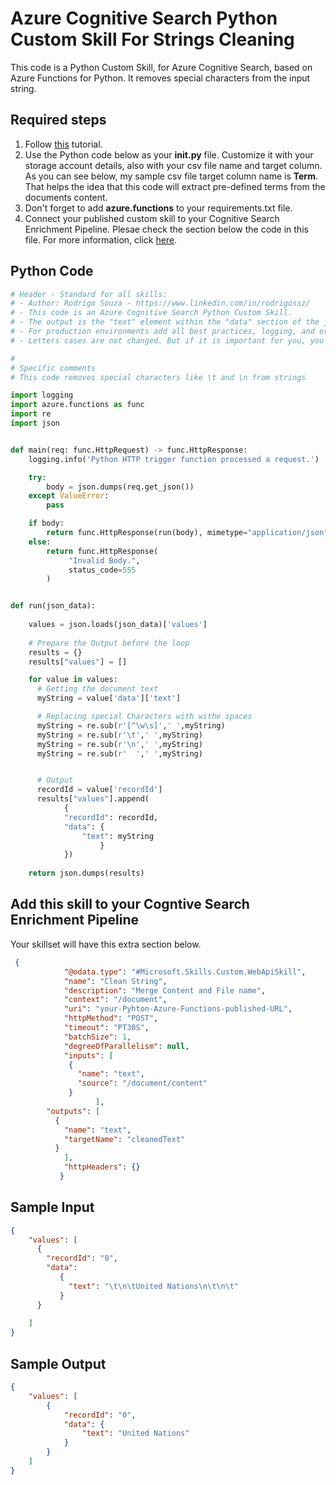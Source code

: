 # Azure Cognitive Search Python Custom Skill For Strings Cleaning

This code is a Python Custom Skill, for Azure Cognitive Search, based on Azure Functions for Python. It removes special characters from the input string.

## Required steps

1. Follow [this](https://docs.microsoft.com/en-us/azure/azure-functions/functions-create-first-function-python) tutorial.
1. Use the Python code below as your **__init__.py** file. Customize it with your storage account details, also with your csv file name and target column. As you can see below, my sample csv file target column name is **Term**. That helps the idea that this code will extract pre-defined terms from the documents content.
1. Don't forget to add **azure.functions** to your requirements.txt file.
1. Connect your published custom skill to your Cognitive Search Enrichment Pipeline. Plesae check the section below the code in this file. For more information, click [here](https://docs.microsoft.com/en-us/azure/search/cognitive-search-create-custom-skill-example#connect-to-your-pipeline).

## Python Code

```python
# Header - Standard for all skills:
# - Author: Rodrigo Souza - https://www.linkedin.com/in/rodrigossz/
# - This code is an Azure Cognitive Search Python Custom Skill.
# - The output is the "text" element within the "data" section of the json file.
# - For production environments add all best practices, logging, and error management that you need.
# - Letters cases are not changed. But if it is important for you, you can change the code as necessary.

#
# Specific comments
# This code removes special characters like \t and \n from strings

import logging
import azure.functions as func
import re
import json


def main(req: func.HttpRequest) -> func.HttpResponse:
    logging.info('Python HTTP trigger function processed a request.')

    try:
        body = json.dumps(req.get_json())
    except ValueError:
        pass

    if body:
        return func.HttpResponse(run(body), mimetype="application/json")
    else:
        return func.HttpResponse(
             "Invalid Body.",
             status_code=555
        )


def run(json_data):
    
    values = json.loads(json_data)['values']
    
    # Prepare the Output before the loop
    results = {}
    results["values"] = []

    for value in values:
      # Getting the document text 
      myString = value['data']['text']

      # Replacing special Characters with withe spaces
      myString = re.sub(r'[^\w\s]',' ',myString)
      myString = re.sub(r'\t',' ',myString)
      myString = re.sub(r'\n',' ',myString)
      myString = re.sub(r'  ',' ',myString)


      # Output
      recordId = value['recordId']
      results["values"].append(
            {
            "recordId": recordId,
            "data": {
                "text": myString
                    }
            })
                    
    return json.dumps(results)
```
## Add this skill to your Cogntive Search Enrichment Pipeline

Your skillset will have this extra section below.

```json
 {
            "@odata.type": "#Microsoft.Skills.Custom.WebApiSkill",
            "name": "Clean String",
            "description": "Merge Content and File name",
            "context": "/document",
            "uri": "your-Pyhton-Azure-Functions-published-URL",
            "httpMethod": "POST",
            "timeout": "PT30S",
            "batchSize": 1,
            "degreeOfParallelism": null,
            "inputs": [
             {
               "name": "text",
               "source": "/document/content"
             }
                   ],
        "outputs": [
          {
            "name": "text",
            "targetName": "cleanedText"
          }
            ],
            "httpHeaders": {}
           }
```

## Sample Input

```json
{
    "values": [
      {
        "recordId": "0",
        "data":
           {
             "text": "\t\n\tUnited Nations\n\t\n\t"
           }
      }
      
    ]
}
```

## Sample Output

```json
{
    "values": [
        {
            "recordId": "0",
            "data": {
                "text": "United Nations"
            }
        }
    ]
}
```

